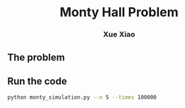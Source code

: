 <p align="center">
  <h1 align="center">Monty Hall Problem</h1>
  <h3 align="center">Xue Xiao</h3>

## The problem

## Run the code
```bash
python monty_simulation.py --n 5 --times 100000
```
</p>
